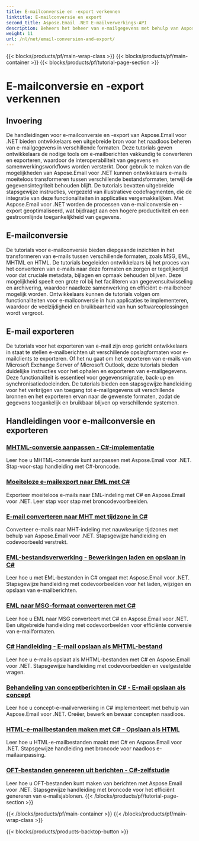```yaml
---
title: E-mailconversie en -export verkennen
linktitle: E-mailconversie en export
second_title: Aspose.Email .NET E-mailverwerkings-API
description: Beheers het beheer van e-mailgegevens met behulp van Aspose.Email voor de tutorials van .NET. E-mails converteren, exporteren, integriteit behouden, bijlagen verwerken. Verhoog met voorbeelden.
weight: 11
url: /nl/net/email-conversion-and-export/
---
```


{{< blocks/products/pf/main-wrap-class >}}
{{< blocks/products/pf/main-container >}}
{{< blocks/products/pf/tutorial-page-section >}}

# E-mailconversie en -export verkennen


## Invoering

De handleidingen voor e-mailconversie en -export van Aspose.Email voor .NET bieden ontwikkelaars een uitgebreide bron voor het naadloos beheren van e-mailgegevens in verschillende formaten. Deze tutorials geven ontwikkelaars de nodige tools om e-mailberichten vakkundig te converteren en exporteren, waardoor de interoperabiliteit van gegevens en samenwerkingsworkflows worden versterkt. Door gebruik te maken van de mogelijkheden van Aspose.Email voor .NET kunnen ontwikkelaars e-mails moeiteloos transformeren tussen verschillende bestandsformaten, terwijl de gegevensintegriteit behouden blijft. De tutorials bevatten uitgebreide stapsgewijze instructies, vergezeld van illustratieve codefragmenten, die de integratie van deze functionaliteiten in applicaties vergemakkelijken. Met Aspose.Email voor .NET worden de processen van e-mailconversie en -export geoptimaliseerd, wat bijdraagt aan een hogere productiviteit en een gestroomlijnde toegankelijkheid van gegevens.

## E-mailconversie

De tutorials voor e-mailconversie bieden diepgaande inzichten in het transformeren van e-mails tussen verschillende formaten, zoals MSG, EML, MHTML en HTML. De tutorials begeleiden ontwikkelaars bij het proces van het converteren van e-mails naar deze formaten en zorgen er tegelijkertijd voor dat cruciale metadata, bijlagen en opmaak behouden blijven. Deze mogelijkheid speelt een grote rol bij het faciliteren van gegevensuitwisseling en archivering, waardoor naadloze samenwerking en efficiënt e-mailbeheer mogelijk worden. Ontwikkelaars kunnen de tutorials volgen om functionaliteiten voor e-mailconversie in hun applicaties te implementeren, waardoor de veelzijdigheid en bruikbaarheid van hun softwareoplossingen wordt vergroot.

## E-mail exporteren

De tutorials voor het exporteren van e-mail zijn erop gericht ontwikkelaars in staat te stellen e-mailberichten uit verschillende opslagformaten voor e-mailclients te exporteren. Of het nu gaat om het exporteren van e-mails van Microsoft Exchange Server of Microsoft Outlook, deze tutorials bieden duidelijke instructies voor het ophalen en exporteren van e-mailgegevens. Deze functionaliteit is essentieel voor gegevensmigratie, back-up en synchronisatiedoeleinden. De tutorials bieden een stapsgewijze handleiding voor het verkrijgen van toegang tot e-mailgegevens uit verschillende bronnen en het exporteren ervan naar de gewenste formaten, zodat de gegevens toegankelijk en bruikbaar blijven op verschillende systemen.

## Handleidingen voor e-mailconversie en exporteren
### [MHTML-conversie aanpassen - C#-implementatie](./customizing-mhtml-conversion-csharp-implementation/)
Leer hoe u MHTML-conversie kunt aanpassen met Aspose.Email voor .NET. Stap-voor-stap handleiding met C#-broncode.
### [Moeiteloze e-mailexport naar EML met C#](./effortless-email-export-to-eml-using-csharp/)
Exporteer moeiteloos e-mails naar EML-indeling met C# en Aspose.Email voor .NET. Leer stap voor stap met broncodevoorbeelden.
### [E-mail converteren naar MHT met tijdzone in C#](./converting-email-to-mht-with-timezone-in-csharp/)
Converteer e-mails naar MHT-indeling met nauwkeurige tijdzones met behulp van Aspose.Email voor .NET. Stapsgewijze handleiding en codevoorbeeld verstrekt.
### [EML-bestandsverwerking - Bewerkingen laden en opslaan in C#](./eml-file-handling-load-and-save-operations-in-csharp/)
Leer hoe u met EML-bestanden in C# omgaat met Aspose.Email voor .NET. Stapsgewijze handleiding met codevoorbeelden voor het laden, wijzigen en opslaan van e-mailberichten.
### [EML naar MSG-formaat converteren met C#](./converting-eml-to-msg-format-using-csharp/)
Leer hoe u EML naar MSG converteert met C# en Aspose.Email voor .NET. Een uitgebreide handleiding met codevoorbeelden voor efficiënte conversie van e-mailformaten.
### [C# Handleiding - E-mail opslaan als MHTML-bestand](./csharp-guide-saving-email-as-mhtml-file/)
Leer hoe u e-mails opslaat als MHTML-bestanden met C# en Aspose.Email voor .NET. Stapsgewijze handleiding met codevoorbeelden en veelgestelde vragen.
### [Behandeling van conceptberichten in C# - E-mail opslaan als concept](./draft-message-handling-in-csharp-saving-email-as-draft/)
Leer hoe u concept-e-mailverwerking in C# implementeert met behulp van Aspose.Email voor .NET. Creëer, bewerk en bewaar concepten naadloos.
### [HTML-e-mailbestanden maken met C# - Opslaan als HTML](./creating-html-email-files-using-csharp-save-as-html/)
Leer hoe u HTML-e-mailbestanden maakt met C# en Aspose.Email voor .NET. Stapsgewijze handleiding met broncode voor naadloos e-mailaanpassing.
### [OFT-bestanden genereren uit berichten - C#-zelfstudie](./generating-oft-files-from-messages-csharp-tutorial/)
Leer hoe u OFT-bestanden kunt maken van berichten met Aspose.Email voor .NET. Stapsgewijze handleiding met broncode voor het efficiënt genereren van e-mailsjablonen.
{{< /blocks/products/pf/tutorial-page-section >}}

{{< /blocks/products/pf/main-container >}}
{{< /blocks/products/pf/main-wrap-class >}}

{{< blocks/products/products-backtop-button >}}
